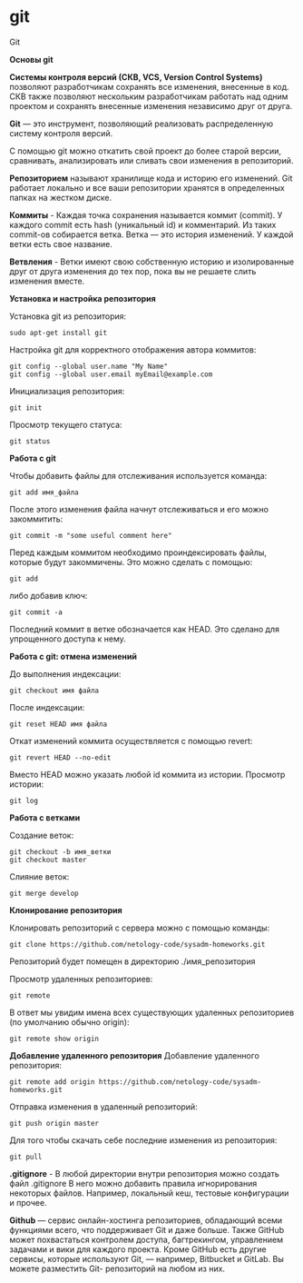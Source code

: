 # git
Git


**Основы git**

**Системы контроля версий (СКВ, VCS, Version Control Systems)** позволяют разработчикам сохранять все изменения, внесенные в код. СКВ также позволяют нескольким разработчикам работать над одним проектом и сохранять внесенные изменения независимо друг от друга.

**Git** — это инструмент, позволяющий реализовать распределенную систему контроля версий.

С помощью git можно откатить свой проект до более старой версии, сравнивать, анализировать или сливать свои изменения в репозиторий.

**Репозиторием** называют хранилище кода и историю его изменений. Git работает локально и все ваши репозитории хранятся в определенных папках на жестком диске.

**Коммиты** - Каждая точка сохранения называется коммит (commit). У каждого commit есть hash (уникальный id) и комментарий. Из таких commit-ов собирается ветка. Ветка — это история изменений. У каждой ветки есть свое название.

**Ветвления** - Ветки имеют свою собственную историю и изолированные друг от друга изменения до тех пор, пока вы не решаете слить изменения вместе.

**Установка и настройка репозитория**

Установка git из репозитория:
```
sudo apt-get install git
```
Настройка git для корректного отображения автора коммитов:
```
git config --global user.name "My Name"
git config --global user.email myEmail@example.com
```
Инициализация репозитория:
```
git init
```
Просмотр текущего статуса:
```
git status
```
**Работа с git**

Чтобы добавить файлы для отслеживания используется команда:
```
git add имя_файла
```
После этого изменения файла начнут отслеживаться и его можно закоммитить:
```
git commit -m "some useful comment here"
```
Перед каждым коммитом необходимо проиндексировать файлы, которые будут закоммичены. Это можно сделать с помощью:
```
git add
```
либо добавив ключ:
```
git commit -a
```
Последний коммит в ветке обозначается как HEAD. Это сделано для упрощенного доступа к нему.

**Работа с git: отмена изменений**

До выполнения индексации:
```
git checkout имя файла
```
После индексации:
```
git reset HEAD имя файла
```
Откат изменений коммита осуществляется с помощью revert:
```
git revert HEAD --no-edit
```
Вместо HEAD можно указать любой id коммита из истории. Просмотр истории:
```
git log
```
**Работа с ветками**

Создание веток:
```
git checkout -b имя_ветки
git checkout master
```
Слияние веток:
```
git merge develop
```
**Клонирование репозитория**

Клонировать репозиторий с сервера можно с помощью команды:
```
git clone https://github.com/netology-code/sysadm-homeworks.git
```
Репозиторий будет помещен в директорию ./имя_репозитория 

Просмотр удаленных репозиториев:
```
git remote
```
В ответ мы увидим имена всех существующих удаленных репозиториев (по умолчанию обычно origin):
```
git remote show origin
```
**Добавление удаленного репозитория**
Добавление удаленного репозитория:
```
git remote add origin https://github.com/netology-code/sysadm-homeworks.git
```
Отправка изменения в удаленный репозиторий:
```
git push origin master
```
Для того чтобы скачать себе последние изменения из репозитория:
```
git pull
```
**.gitignore** - В любой директории внутри репозитория можно создать файл .gitignore В него можно добавить правила игнорирования некоторых файлов. Например, локальный кеш, тестовые конфигурации и прочее.

**Github** — сервис онлайн-хостинга репозиториев, обладающий всеми функциями всего, что поддерживает Git и даже больше. Также GitHub может похвастаться контролем доступа, багтрекингом, управлением задачами и вики для каждого проекта. Кроме GitHub есть другие сервисы, которые используют Git, — например, Bitbucket и GitLab. Вы можете разместить Git- репозиторий на любом из них.






